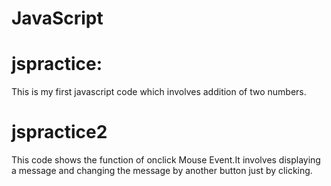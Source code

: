 # JavaScript
# jspractice:
This is my first javascript code which involves addition of two numbers.<br>
# jspractice2
This code shows the function of onclick Mouse Event.It involves displaying a message and changing the message by another button just by clicking.
